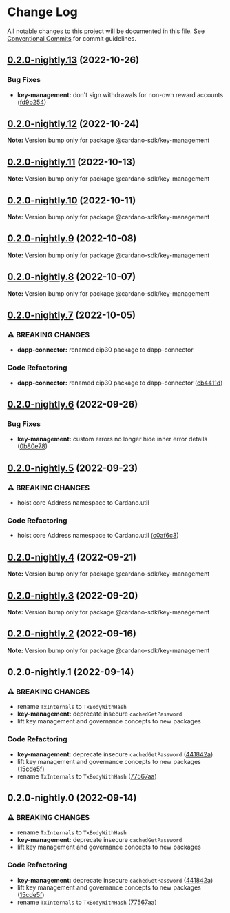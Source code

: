 # Change Log

All notable changes to this project will be documented in this file.
See [Conventional Commits](https://conventionalcommits.org) for commit guidelines.

## [0.2.0-nightly.13](https://github.com/input-output-hk/cardano-js-sdk/compare/@cardano-sdk/key-management@0.2.0-nightly.12...@cardano-sdk/key-management@0.2.0-nightly.13) (2022-10-26)


### Bug Fixes

* **key-management:** don't sign withdrawals for non-own reward accounts ([fd9b254](https://github.com/input-output-hk/cardano-js-sdk/commit/fd9b254a13e60a3c151e87c9053f305ff3532dd6))



## [0.2.0-nightly.12](https://github.com/input-output-hk/cardano-js-sdk/compare/@cardano-sdk/key-management@0.2.0-nightly.11...@cardano-sdk/key-management@0.2.0-nightly.12) (2022-10-24)

**Note:** Version bump only for package @cardano-sdk/key-management





## [0.2.0-nightly.11](https://github.com/input-output-hk/cardano-js-sdk/compare/@cardano-sdk/key-management@0.2.0-nightly.10...@cardano-sdk/key-management@0.2.0-nightly.11) (2022-10-13)

**Note:** Version bump only for package @cardano-sdk/key-management





## [0.2.0-nightly.10](https://github.com/input-output-hk/cardano-js-sdk/compare/@cardano-sdk/key-management@0.2.0-nightly.9...@cardano-sdk/key-management@0.2.0-nightly.10) (2022-10-11)

**Note:** Version bump only for package @cardano-sdk/key-management





## [0.2.0-nightly.9](https://github.com/input-output-hk/cardano-js-sdk/compare/@cardano-sdk/key-management@0.2.0-nightly.8...@cardano-sdk/key-management@0.2.0-nightly.9) (2022-10-08)

**Note:** Version bump only for package @cardano-sdk/key-management





## [0.2.0-nightly.8](https://github.com/input-output-hk/cardano-js-sdk/compare/@cardano-sdk/key-management@0.2.0-nightly.7...@cardano-sdk/key-management@0.2.0-nightly.8) (2022-10-07)

**Note:** Version bump only for package @cardano-sdk/key-management





## [0.2.0-nightly.7](https://github.com/input-output-hk/cardano-js-sdk/compare/@cardano-sdk/key-management@0.2.0-nightly.6...@cardano-sdk/key-management@0.2.0-nightly.7) (2022-10-05)


### ⚠ BREAKING CHANGES

* **dapp-connector:** renamed cip30 package to dapp-connector

### Code Refactoring

* **dapp-connector:** renamed cip30 package to dapp-connector ([cb4411d](https://github.com/input-output-hk/cardano-js-sdk/commit/cb4411da916b263ad8a6d85e0bdaffcfe21646c5))



## [0.2.0-nightly.6](https://github.com/input-output-hk/cardano-js-sdk/compare/@cardano-sdk/key-management@0.2.0-nightly.5...@cardano-sdk/key-management@0.2.0-nightly.6) (2022-09-26)


### Bug Fixes

* **key-management:** custom errors no longer hide inner error details ([0b80e78](https://github.com/input-output-hk/cardano-js-sdk/commit/0b80e786c3a664ca34bc40af8f69d20ccfefa02e))



## [0.2.0-nightly.5](https://github.com/input-output-hk/cardano-js-sdk/compare/@cardano-sdk/key-management@0.2.0-nightly.4...@cardano-sdk/key-management@0.2.0-nightly.5) (2022-09-23)


### ⚠ BREAKING CHANGES

* hoist core Address namespace to Cardano.util

### Code Refactoring

* hoist core Address namespace to Cardano.util ([c0af6c3](https://github.com/input-output-hk/cardano-js-sdk/commit/c0af6c333420b4305f021a50bbdf25317b85554f))



## [0.2.0-nightly.4](https://github.com/input-output-hk/cardano-js-sdk/compare/@cardano-sdk/key-management@0.2.0-nightly.3...@cardano-sdk/key-management@0.2.0-nightly.4) (2022-09-21)

**Note:** Version bump only for package @cardano-sdk/key-management





## [0.2.0-nightly.3](https://github.com/input-output-hk/cardano-js-sdk/compare/@cardano-sdk/key-management@0.2.0-nightly.2...@cardano-sdk/key-management@0.2.0-nightly.3) (2022-09-20)

**Note:** Version bump only for package @cardano-sdk/key-management





## [0.2.0-nightly.2](https://github.com/input-output-hk/cardano-js-sdk/compare/@cardano-sdk/key-management@0.2.0-nightly.1...@cardano-sdk/key-management@0.2.0-nightly.2) (2022-09-16)

**Note:** Version bump only for package @cardano-sdk/key-management





## 0.2.0-nightly.1 (2022-09-14)


### ⚠ BREAKING CHANGES

* rename `TxInternals` to `TxBodyWithHash`
* **key-management:** deprecate insecure `cachedGetPassword`
* lift key management and governance concepts to new packages

### Code Refactoring

* **key-management:** deprecate insecure `cachedGetPassword` ([441842a](https://github.com/input-output-hk/cardano-js-sdk/commit/441842a53e774239c6a2c39ce1b000599fde830d))
* lift key management and governance concepts to new packages ([15cde5f](https://github.com/input-output-hk/cardano-js-sdk/commit/15cde5f9becff94dac17278cb45e3adcaac763b5))
* rename `TxInternals` to `TxBodyWithHash` ([77567aa](https://github.com/input-output-hk/cardano-js-sdk/commit/77567aab56395ded6d9b0ba7488aacc2d3f856a0))



## 0.2.0-nightly.0 (2022-09-14)


### ⚠ BREAKING CHANGES

* rename `TxInternals` to `TxBodyWithHash`
* **key-management:** deprecate insecure `cachedGetPassword`
* lift key management and governance concepts to new packages

### Code Refactoring

* **key-management:** deprecate insecure `cachedGetPassword` ([441842a](https://github.com/input-output-hk/cardano-js-sdk/commit/441842a53e774239c6a2c39ce1b000599fde830d))
* lift key management and governance concepts to new packages ([15cde5f](https://github.com/input-output-hk/cardano-js-sdk/commit/15cde5f9becff94dac17278cb45e3adcaac763b5))
* rename `TxInternals` to `TxBodyWithHash` ([77567aa](https://github.com/input-output-hk/cardano-js-sdk/commit/77567aab56395ded6d9b0ba7488aacc2d3f856a0))
